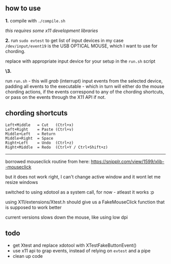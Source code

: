 ## how to use

**1\.**
compile with `./compile.sh` 

_this requires some x11 development libraries_

**2\.**
run `sudo evtest` to get list of input devices
in my case `/dev/input/event19` is the USB OPTICAL MOUSE, which I want to use for chording. 

replace with appropriate input device for your setup in the `run.sh` script

**\3.**

run `run.sh` - this will _grab_ (interrupt) input events from the selected device, padding all events to the executable - which in turn will either do the mouse chording actions, if the events correspond to any of the chording shortcuts, or pass on the events through the X11 API if not.

## chording shortcuts

```
Left+Middle   = Cut   (Ctrl+x)
Left+Right    = Paste (Ctrl+v)
Middle+Left   = Return
Middle+Right  = Space
Right+Left    = Undo  (Ctrl+z)
Right+Middle  = Redo  (Ctrl+Y / Ctrl+Shift+z)
```

---

borrowed mouseclick routine from here:
https://snipplr.com/view/1599/xlib--mouseclick

but it does not work right, I can't change active window and it wont let me resize windows

switched to using xdotool as a system call, for now - atleast it works :p 

using X11/extensions/Xtest.h should give us a FakeMouseClick function that is supposed to work better

current versions slows down the mouse, like using low dpi


## todo 

- get Xtest and replace xdotool with XTestFakeButtonEvent()
- use x11 api to grap events, instead of relying on `evtest` and a pipe
- clean up code
